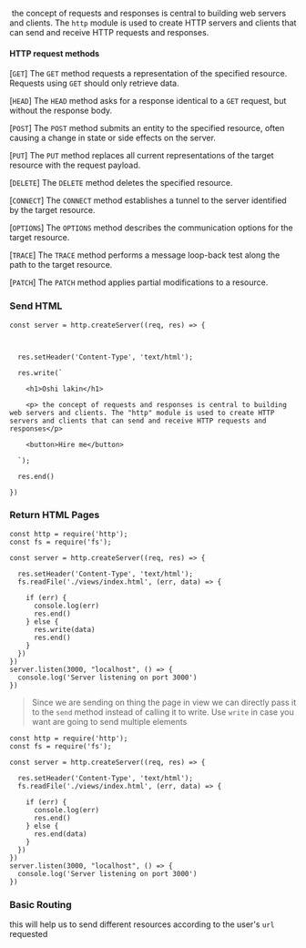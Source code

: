  the concept of requests and responses is central to building web servers and clients. The `http` module is used to create HTTP servers and clients that can send and receive HTTP requests and responses.

#### HTTP request methods
[`GET`]
The `GET` method requests a representation of the specified resource. Requests using `GET` should only retrieve data.

[`HEAD`]
The `HEAD` method asks for a response identical to a `GET` request, but without the response body.

[`POST`]
The `POST` method submits an entity to the specified resource, often causing a change in state or side effects on the server.

[`PUT`]
The `PUT` method replaces all current representations of the target resource with the request payload.

[`DELETE`]
The `DELETE` method deletes the specified resource.

[`CONNECT`]
The `CONNECT` method establishes a tunnel to the server identified by the target resource.

[`OPTIONS`]
The `OPTIONS` method describes the communication options for the target resource.

[`TRACE`]
The `TRACE` method performs a message loop-back test along the path to the target resource.

[`PATCH`]
The `PATCH` method applies partial modifications to a resource.

### Send HTML
```node
const server = http.createServer((req, res) => {

  

  res.setHeader('Content-Type', 'text/html');

  res.write(`

    <h1>Oshi lakin</h1>

    <p> the concept of requests and responses is central to building web servers and clients. The "http" module is used to create HTTP servers and clients that can send and receive HTTP requests and responses</p>

    <button>Hire me</button>

  `);

  res.end()

})
```
### Return HTML Pages

```node
const http = require('http');
const fs = require('fs');

const server = http.createServer((req, res) => {

  res.setHeader('Content-Type', 'text/html');
  fs.readFile('./views/index.html', (err, data) => {

    if (err) {
      console.log(err)
      res.end()
    } else {
      res.write(data)
      res.end()
    }
  }) 
})
server.listen(3000, "localhost", () => {
  console.log('Server listening on port 3000')
})
```
> Since we are sending on thing the page in view we can directly pass it to the `send` method instead of calling it to write.
> Use `write` in case you want are going to send multiple elements

```node
const http = require('http');
const fs = require('fs');

const server = http.createServer((req, res) => {

  res.setHeader('Content-Type', 'text/html');
  fs.readFile('./views/index.html', (err, data) => {

    if (err) {
      console.log(err)
      res.end()
    } else {
      res.end(data)
    }
  }) 
})
server.listen(3000, "localhost", () => {
  console.log('Server listening on port 3000')
})
```

### Basic Routing
this will help us to send different resources according to the user's `url` requested